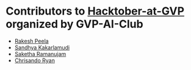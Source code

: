 # Contributors to [Hacktober-at-GVP](https://gvp-ai-club.github.io/hacktoberfest) organized by GVP-AI-Club

- [Rakesh Peela](https://github.com/rakhi2104)
- [Sandhya Kakarlamudi](https://github.com/saisandhya3198)
- [Saketha Ramanujam](https://github.com/sakethramanujam)
- [Chrisando Ryan](https://github.com/chrisandoryan)
